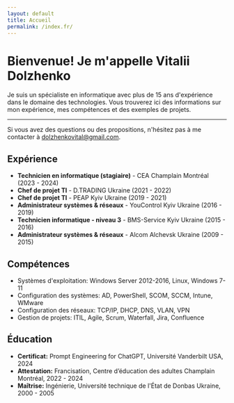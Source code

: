 ```yaml
---
layout: default
title: Accueil
permalink: /index.fr/
---
```


<div class="container mt-5">
  <div class="jumbotron">
    <h1 class="display-4">Bienvenue! Je m'appelle Vitalii Dolzhenko</h1>
    <p class="lead">Je suis un spécialiste en informatique avec plus de 15 ans d'expérience dans le domaine des technologies. Vous trouverez ici des informations sur mon expérience, mes compétences et des exemples de projets.</p>
    <hr class="my-4">
    <p>Si vous avez des questions ou des propositions, n'hésitez pas à me contacter à <a href="mailto:dolzhenkovital@gmail.com">dolzhenkovital@gmail.com</a>.</p>
  </div>

  <div class="row">
    <div class="col-md-4">
      <h2>Expérience</h2>
      <ul>
        <li><strong>Technicien en informatique (stagiaire)</strong> - CEA Champlain Montréal (2023 - 2024)</li>
        <li><strong>Chef de projet TI</strong> - D.TRADING Ukraine (2021 - 2022)</li>
        <li><strong>Chef de projet TI</strong> - PEAP Kyiv Ukraine (2019 - 2021)</li>
        <li><strong>Administrateur systèmes & réseaux</strong> - YouControl Kyiv Ukraine (2016 - 2019)</li>
        <li><strong>Technicien informatique - niveau 3</strong> - BMS-Service Kyiv Ukraine (2015 - 2016)</li>
        <li><strong>Administrateur systèmes & réseaux</strong> - Alcom Alchevsk Ukraine (2009 - 2015)</li>
      </ul>
    </div>
    <div class="col-md-4">
      <h2>Compétences</h2>
      <ul>
        <li>Systèmes d'exploitation: Windows Server 2012-2016, Linux, Windows 7-11</li>
        <li>Configuration des systèmes: AD, PowerShell, SCOM, SCCM, Intune, WMware</li>
        <li>Configuration des réseaux: TCP/IP, DHCP, DNS, VLAN, VPN</li>
        <li>Gestion de projets: ITIL, Agile, Scrum, Waterfall, Jira, Confluence</li>
      </ul>
    </div>
    <div class="col-md-4">
      <h2>Éducation</h2>
      <ul>
        <li><strong>Certificat:</strong> Prompt Engineering for ChatGPT, Université Vanderbilt USA, 2024</li>
        <li><strong>Attestation:</strong> Francisation, Centre d’éducation des adultes Champlain Montréal, 2022 - 2024</li>
        <li><strong>Maîtrise:</strong> Ingénierie, Université technique de l'État de Donbas Ukraine, 2000 - 2005</li>
      </ul>
    </div>
  </div>
</div>
